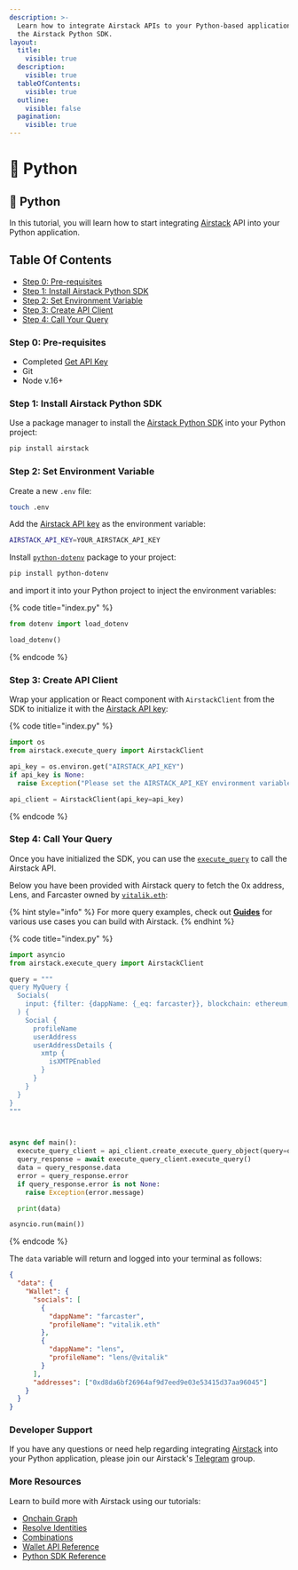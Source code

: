 ```yaml
---
description: >-
  Learn how to integrate Airstack APIs to your Python-based application using
  the Airstack Python SDK.
layout:
  title:
    visible: true
  description:
    visible: true
  tableOfContents:
    visible: true
  outline:
    visible: false
  pagination:
    visible: true
---
```


# 🐍 Python

## 🐍 Python

In this tutorial, you will learn how to start integrating [Airstack](https://airstack.xyz) API into your Python application.

## Table Of Contents

* [Step 0: Pre-requisites](python.md#step-0-pre-requisites)
* [Step 1: Install Airstack Python SDK](python.md#step-1-install-airstack-python-sdk)
* [Step 2: Set Environment Variable](python.md#step-2-set-environment-variable)
* [Step 3: Create API Client](python.md#step-3-create-api-client)
* [Step 4: Call Your Query](python.md#step-4-call-your-query)

### Step 0: Pre-requisites

* Completed [Get API Key](../get-api-key.md)
* Git
* Node v.16+

### Step 1: Install Airstack Python SDK

Use a package manager to install the [Airstack Python SDK](https://pypi.org/project/airstack/) into your Python project:

```sh
pip install airstack
```

### Step 2: Set Environment Variable

Create a new `.env` file:

```sh
touch .env
```

Add the [Airstack API key](../get-api-key.md) as the environment variable:

```sh
AIRSTACK_API_KEY=YOUR_AIRSTACK_API_KEY
```

Install [`python-dotenv`](https://pypi.org/project/python-dotenv/) package to your project:

```bash
pip install python-dotenv
```

and import it into your Python project to inject the environment variables:

{% code title="index.py" %}
```python
from dotenv import load_dotenv

load_dotenv()
```
{% endcode %}

### Step 3: Create API Client

Wrap your application or React component with `AirstackClient` from the SDK to initialize it with the [Airstack API key](../get-api-key.md):

{% code title="index.py" %}
```python
import os
from airstack.execute_query import AirstackClient

api_key = os.environ.get("AIRSTACK_API_KEY")
if api_key is None:
  raise Exception("Please set the AIRSTACK_API_KEY environment variable")

api_client = AirstackClient(api_key=api_key)
```
{% endcode %}

### Step 4: Call Your Query

Once you have initialized the SDK, you can use the [`execute_query`](https://github.com/Airstack-xyz/airstack-python-sdk#execute\_query) to call the Airstack API.

Below you have been provided with Airstack query to fetch the 0x address, Lens, and Farcaster owned by [`vitalik.eth`](https://explorer.airstack.xyz/token-balances?address=vitalik.eth\&blockchain=ethereum\&rawInput=%23%E2%8E%B1vitalik.eth%E2%8E%B1%28vitalik.eth++ethereum+null%29\&inputType=ADDRESS):

{% hint style="info" %}
For more query examples, check out [**Guides**](../../guides/onchain-graph.md) for various use cases you can build with Airstack.
{% endhint %}

{% code title="index.py" %}
```python
import asyncio
from airstack.execute_query import AirstackClient

query = """
query MyQuery {
  Socials(
    input: {filter: {dappName: {_eq: farcaster}}, blockchain: ethereum, order: {profileCreatedAtBlockTimestamp: DESC}, limit: 200}
  ) {
    Social {
      profileName
      userAddress
      userAddressDetails {
        xmtp {
          isXMTPEnabled
        }
      }
    }
  }
}
"""



async def main():
  execute_query_client = api_client.create_execute_query_object(query=query)
  query_response = await execute_query_client.execute_query()
  data = query_response.data
  error = query_response.error
  if query_response.error is not None:
    raise Exception(error.message)

  print(data)

asyncio.run(main())
```
{% endcode %}

The `data` variable will return and logged into your terminal as follows:

```json
{
  "data": {
    "Wallet": {
      "socials": [
        {
          "dappName": "farcaster",
          "profileName": "vitalik.eth"
        },
        {
          "dappName": "lens",
          "profileName": "lens/@vitalik"
        }
      ],
      "addresses": ["0xd8da6bf26964af9d7eed9e03e53415d37aa96045"]
    }
  }
}
```

### Developer Support

If you have any questions or need help regarding integrating [Airstack](https://airstack.xyz) into your Python application, please join our Airstack's [Telegram](https://t.me/+1k3c2FR7z51mNDRh) group.

### More Resources

Learn to build more with Airstack using our tutorials:

* [Onchain Graph](../../guides/onchain-graph.md)
* [Resolve Identities](../../guides/resolve-identities/)
* [Combinations](../../guides/combinations/)
* [Wallet API Reference](../../api-references/api-reference/wallet-api.md)
* [Python SDK Reference](https://pypi.org/project/airstack/)
